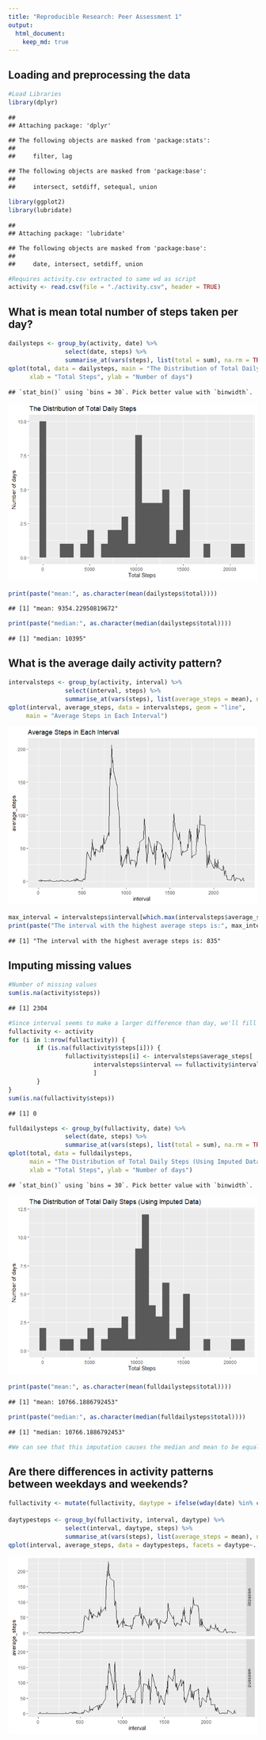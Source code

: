 ```yaml
---
title: "Reproducible Research: Peer Assessment 1"
output: 
  html_document:
    keep_md: true
---
```


## Loading and preprocessing the data

```r
#Load Libraries
library(dplyr)
```

```
## 
## Attaching package: 'dplyr'
```

```
## The following objects are masked from 'package:stats':
## 
##     filter, lag
```

```
## The following objects are masked from 'package:base':
## 
##     intersect, setdiff, setequal, union
```

```r
library(ggplot2)
library(lubridate)
```

```
## 
## Attaching package: 'lubridate'
```

```
## The following objects are masked from 'package:base':
## 
##     date, intersect, setdiff, union
```

```r
#Requires activity.csv extracted to same wd as script
activity <- read.csv(file = "./activity.csv", header = TRUE)
```

## What is mean total number of steps taken per day?

```r
dailysteps <- group_by(activity, date) %>% 
                select(date, steps) %>% 
                summarise_at(vars(steps), list(total = sum), na.rm = TRUE)
qplot(total, data = dailysteps, main = "The Distribution of Total Daily Steps",
      xlab = "Total Steps", ylab = "Number of days")
```

```
## `stat_bin()` using `bins = 30`. Pick better value with `binwidth`.
```

![](PA1_template_files/figure-html/unnamed-chunk-2-1.png)<!-- -->

```r
print(paste("mean:", as.character(mean(dailysteps$total))))
```

```
## [1] "mean: 9354.22950819672"
```

```r
print(paste("median:", as.character(median(dailysteps$total))))
```

```
## [1] "median: 10395"
```


## What is the average daily activity pattern?

```r
intervalsteps <- group_by(activity, interval) %>% 
                select(interval, steps) %>% 
                summarise_at(vars(steps), list(average_steps = mean), na.rm = TRUE)
qplot(interval, average_steps, data = intervalsteps, geom = "line",
     main = "Average Steps in Each Interval")
```

![](PA1_template_files/figure-html/unnamed-chunk-3-1.png)<!-- -->

```r
max_interval = intervalsteps$interval[which.max(intervalsteps$average_steps)]
print(paste("The interval with the highest average steps is:", max_interval))
```

```
## [1] "The interval with the highest average steps is: 835"
```


## Imputing missing values

```r
#Number of missing values
sum(is.na(activity$steps))
```

```
## [1] 2304
```

```r
#Since interval seems to make a larger difference than day, we'll fill in NA's with the interval mean, fullactivity will be the complete data
fullactivity <- activity
for (i in 1:nrow(fullactivity)) {
        if (is.na(fullactivity$steps[i])) {
                fullactivity$steps[i] <- intervalsteps$average_steps[
                        intervalsteps$interval == fullactivity$interval[i]
                        ]
        }
}
sum(is.na(fullactivity$steps))
```

```
## [1] 0
```

```r
fulldailysteps <- group_by(fullactivity, date) %>% 
                select(date, steps) %>% 
                summarise_at(vars(steps), list(total = sum), na.rm = TRUE)
qplot(total, data = fulldailysteps,
      main = "The Distribution of Total Daily Steps (Using Imputed Data)",
      xlab = "Total Steps", ylab = "Number of days")
```

```
## `stat_bin()` using `bins = 30`. Pick better value with `binwidth`.
```

![](PA1_template_files/figure-html/unnamed-chunk-4-1.png)<!-- -->

```r
print(paste("mean:", as.character(mean(fulldailysteps$total))))
```

```
## [1] "mean: 10766.1886792453"
```

```r
print(paste("median:", as.character(median(fulldailysteps$total))))
```

```
## [1] "median: 10766.1886792453"
```

```r
#We can see that this imputation causes the median and mean to be equal.
```


## Are there differences in activity patterns between weekdays and weekends?

```r
fullactivity <- mutate(fullactivity, daytype = ifelse(wday(date) %in% c(1, 7), "weekend", "weekday"))

daytypesteps <- group_by(fullactivity, interval, daytype) %>% 
                select(interval, daytype, steps) %>% 
                summarise_at(vars(steps), list(average_steps = mean), na.rm = TRUE)
qplot(interval, average_steps, data = daytypesteps, facets = daytype~., geom = "line")
```

![](PA1_template_files/figure-html/unnamed-chunk-5-1.png)<!-- -->

